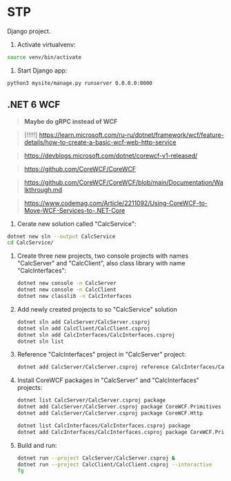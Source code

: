 # STP

Django project.

1. Activate virtualvenv:
```sh
source venv/bin/activate
```

1. Start Django app:
```sh
python3 mysite/manage.py runserver 0.0.0.0:8000
```

## .NET 6 WCF

> **Maybe do gRPC instead of WCF**

> [!!!!!] https://learn.microsoft.com/ru-ru/dotnet/framework/wcf/feature-details/how-to-create-a-basic-wcf-web-http-service

> https://devblogs.microsoft.com/dotnet/corewcf-v1-released/

> https://github.com/CoreWCF/CoreWCF

> https://github.com/CoreWCF/CoreWCF/blob/main/Documentation/Walkthrough.md

> https://www.codemag.com/Article/2211092/Using-CoreWCF-to-Move-WCF-Services-to-.NET-Core

1. Cerate new solution called "CalcService":
```sh
dotnet new sln --output CalcService
cd CalcService/
```

1. Create three new projects, two console projects with names "CalcServer" and "CalcClient", also class library with name "CalcInterfaces":
    ```sh
    dotnet new console -n CalcServer
    dotnet new console -n CalcClient
    dotnet new classlib -n CalcInterfaces
    ```

1. Add newly created projects to so "CalcService" solution
    ```sh
    dotnet sln add CalcServer/CalcServer.csproj
    dotnet sln add CalcClient/CalcClient.csproj 
    dotnet sln add CalcInterfaces/CalcInterfaces.csproj 
    dotnet sln list
    ```

1. Reference "CalcInterfaces" project in "CalcServer" project:
    ```sh
    dotnet add CalcServer/CalcServer.csproj reference CalcInterfaces/CalcInterfaces.csproj 
    ```

1. Install CoreWCF packages in "CalcServer" and "CalcInterfaces" projects:
    ```sh
    dotnet list CalcServer/CalcServer.csproj package
    dotnet add CalcServer/CalcServer.csproj package CoreWCF.Primitives
    dotnet add CalcServer/CalcServer.csproj package CoreWCF.Http

    dotnet list CalcInterfaces/CalcInterfaces.csproj package
    dotnet add CalcInterfaces/CalcInterfaces.csproj package CoreWCF.Primitives
    ```

1. Build and run:
    ```sh
    dotnet run --project CalcServer/CalcServer.csproj &
    dotnet run --project CalcClient/CalcClient.csproj --interactive
    fg
    ```
